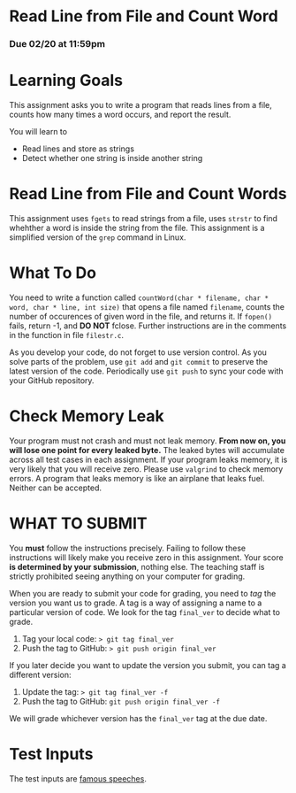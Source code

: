 # Read Line from File and Count Word

### Due 02/20 at 11:59pm

Learning Goals 
==============

This assignment asks you to write a program that reads lines from a file,
counts how many times a word occurs, and report the result.

You will learn to
* Read lines and store as strings
* Detect whether one string is inside another string

Read Line from File and Count Words
===================================

This assignment uses `fgets` to read strings from a file, uses
`strstr` to find whehther a word is inside the string from the file.
This assignment is a simplified version of the `grep` command in
Linux.

What To Do
==========

You need to write a function called `countWord(char * filename, char * word, char * line, int size)` 
that opens a file named `filename`, counts the number of occurences of given word in the file,
and returns it. If `fopen()` fails, return -1, and **DO NOT** fclose.
Further instructions are in the comments in the function in file `filestr.c`.

As you develop your code, do not forget to use version control. As you solve parts of the problem, use `git add` and `git commit` to preserve the latest version of the code. Periodically use `git push` to sync your code with your GitHub repository.

Check Memory Leak
=================

Your program must not crash and must not leak memory.  **From now on,
you will lose one point for every leaked byte.** The leaked bytes will
accumulate across all test cases in each assignment. If your program
leaks memory, it is very likely that you will receive zero.  Please
use `valgrind` to check memory errors. A program that leaks memory is
like an airplane that leaks fuel. Neither can be accepted.

WHAT TO SUBMIT
==============

You **must** follow the instructions precisely. Failing to follow
these instructions will likely make you receive zero in this
assignment.  Your score **is determined by your submission**, nothing
else.  The teaching staff is strictly prohibited seeing anything on
your computer for grading.

When you are ready to submit your code for grading, you need to *tag* the version you want us to grade. A tag is a way of assigning a name to a particular version of code. We look for the tag `final_ver` to decide what to grade.

1. Tag your local code: `> git tag final_ver`
2. Push the tag to GitHub: `> git push origin final_ver`

If you later decide you want to update the version you submit, you can tag a different version:

1. Update the tag: `> git tag final_ver -f`
2. Push the tag to GitHub: `git push origin final_ver -f`

We will grade whichever version has the `final_ver` tag at the due date.


Test Inputs
===========

The test inputs are [famous speeches](https://www.artofmanliness.com/articles/ooda-loop/).
